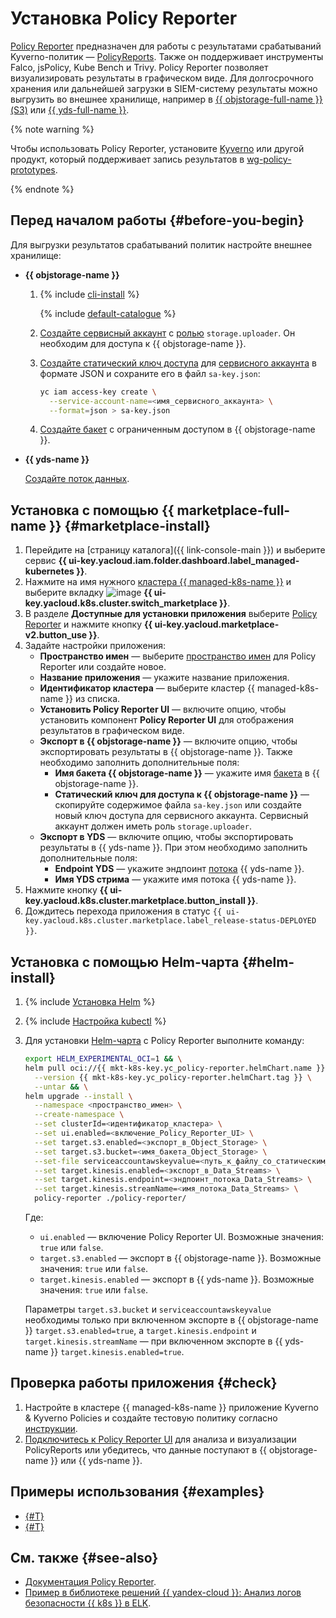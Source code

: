 # Установка Policy Reporter

[Policy Reporter](https://kyverno.github.io/policy-reporter/) предназначен для работы с результатами срабатываний Kyverno-политик — [PolicyReports](https://kyverno.io/docs/policy-reports/). Также он поддерживает инструменты Falco, jsPolicy, Kube Bench и Trivy. Policy Reporter позволяет визуализировать результаты в графическом виде. Для долгосрочного хранения или дальнейшей загрузки в SIEM-систему результаты можно выгрузить во внешнее хранилище, например в [{{ objstorage-full-name }} (S3)](../../../storage/) или [{{ yds-full-name }}](../../../data-streams/).

{% note warning %}

Чтобы использовать Policy Reporter, установите [Kyverno](/marketplace/products/yc/kyverno) или другой продукт, который поддерживает запись результатов в [wg-policy-prototypes](https://github.com/kubernetes-sigs/wg-policy-prototypes/blob/master/policy-report/README.md).

{% endnote %}

## Перед началом работы {#before-you-begin}

Для выгрузки результатов срабатываний политик настройте внешнее хранилище:

* **{{ objstorage-name }}**

  1. {% include [cli-install](../../../_includes/cli-install.md) %}

     {% include [default-catalogue](../../../_includes/default-catalogue.md) %}

  1. [Создайте сервисный аккаунт](../../../iam/operations/sa/create.md) с [ролью](../../../iam/concepts/access-control/roles.md) `storage.uploader`. Он необходим для доступа к {{ objstorage-name }}.
  1. [Создайте статический ключ доступа](../../../iam/operations/sa/create-access-key.md) для [сервисного аккаунта](../../../iam/concepts/users/service-accounts.md) в формате JSON и сохраните его в файл `sa-key.json`:

     ```bash
     yc iam access-key create \
       --service-account-name=<имя_сервисного_аккаунта> \
       --format=json > sa-key.json
     ```

  1. [Создайте бакет](../../../storage/operations/buckets/create.md) с ограниченным доступом в {{ objstorage-name }}.

* **{{ yds-name }}**

  [Создайте поток данных](../../../data-streams/quickstart/create-stream.md).

## Установка с помощью {{ marketplace-full-name }} {#marketplace-install}

1. Перейдите на [страницу каталога]({{ link-console-main }}) и выберите сервис **{{ ui-key.yacloud.iam.folder.dashboard.label_managed-kubernetes }}**.
1. Нажмите на имя нужного [кластера {{ managed-k8s-name }}](../../concepts/index.md#kubernetes-cluster) и выберите вкладку ![image](../../../_assets/console-icons/shopping-cart.svg) **{{ ui-key.yacloud.k8s.cluster.switch_marketplace }}**.
1. В разделе **Доступные для установки приложения** выберите [Policy Reporter](/marketplace/products/yc/policy-reporter) и нажмите кнопку **{{ ui-key.yacloud.marketplace-v2.button_use }}**.
1. Задайте настройки приложения:
   * **Пространство имен** — выберите [пространство имен](../../concepts/index.md#namespace) для Policy Reporter или создайте новое.
   * **Название приложения** — укажите название приложения.
   * **Идентификатор кластера** — выберите кластер {{ managed-k8s-name }} из списка.
   * **Установить Policy Reporter UI** — включите опцию, чтобы установить компонент **Policy Reporter UI** для отображения результатов в графическом виде.
   * **Экспорт в {{ objstorage-name }}** — включите опцию, чтобы экспортировать результаты в {{ objstorage-name }}. Также необходимо заполнить дополнительные поля:
     * **Имя бакета {{ objstorage-name }}** — укажите имя [бакета](../../../storage/concepts/bucket.md) в {{ objstorage-name }}.
     * **Статический ключ для доступа к {{ objstorage-name }}** — скопируйте содержимое файла `sa-key.json` или создайте новый ключ доступа для сервисного аккаунта. Сервисный аккаунт должен иметь роль `storage.uploader`.
   * **Экспорт в YDS** — включите опцию, чтобы экспортировать результаты в {{ yds-name }}. При этом необходимо заполнить дополнительные поля:
     * **Endpoint YDS** — укажите эндпоинт [потока](../../../data-streams/concepts/glossary.md#stream-concepts) {{ yds-name }}.
     * **Имя YDS стрима** — укажите имя потока {{ yds-name }}.
1. Нажмите кнопку **{{ ui-key.yacloud.k8s.cluster.marketplace.button_install }}**.
1. Дождитесь перехода приложения в статус `{{ ui-key.yacloud.k8s.cluster.marketplace.label_release-status-DEPLOYED }}`.

## Установка с помощью Helm-чарта {#helm-install}

1. {% include [Установка Helm](../../../_includes/managed-kubernetes/helm-install.md) %}

1. {% include [Настройка kubectl](../../../_includes/managed-kubernetes/kubectl-install.md) %}

1. Для установки [Helm-чарта](https://helm.sh/docs/topics/charts/) с Policy Reporter выполните команду:

   ```bash
   export HELM_EXPERIMENTAL_OCI=1 && \
   helm pull oci://{{ mkt-k8s-key.yc_policy-reporter.helmChart.name }} \
     --version {{ mkt-k8s-key.yc_policy-reporter.helmChart.tag }} \
     --untar && \
   helm upgrade --install \
     --namespace <пространство_имен> \
     --create-namespace \
     --set clusterId=<идентификатор_кластера> \
     --set ui.enabled=<включение_Policy_Reporter_UI> \
     --set target.s3.enabled=<экспорт_в_Object_Storage> \
     --set target.s3.bucket=<имя_бакета_Object_Storage> \
     --set-file serviceaccountawskeyvalue=<путь_к_файлу_со_статическим_ключом_сервисного_аккаунта> \
     --set target.kinesis.enabled=<экспорт_в_Data_Streams> \
     --set target.kinesis.endpoint=<эндпоинт_потока_Data_Streams> \
     --set target.kinesis.streamName=<имя_потока_Data_Streams> \
     policy-reporter ./policy-reporter/
   ```

   Где: 

   * `ui.enabled` — включение Policy Reporter UI. Возможные значения: `true` или `false`.
   * `target.s3.enabled` — экспорт в {{ objstorage-name }}. Возможные значения: `true` или `false`.
   * `target.kinesis.enabled` — экспорт в {{ yds-name }}. Возможные значения: `true` или `false`.

   Параметры `target.s3.bucket` и `serviceaccountawskeyvalue` необходимы только при включенном экспорте в {{ objstorage-name }} `target.s3.enabled=true`, а `target.kinesis.endpoint` и `target.kinesis.streamName` — при включенном экспорте в {{ yds-name }} `target.kinesis.enabled=true`.

## Проверка работы приложения {#check}

1. Настройте в кластере {{ managed-k8s-name }} приложение Kyverno & Kyverno Policies и создайте тестовую политику согласно [инструкции](../../tutorials/marketplace/kyverno.md).
1. [Подключитесь к Policy Reporter UI](https://kyverno.github.io/policy-reporter/#core--policy-reporter-ui--kyverno-plugin) для анализа и визуализации PolicyReports или убедитесь, что данные поступают в {{ objstorage-name }} или {{ yds-name }}.

## Примеры использования {#examples}

* [{#T}](../../tutorials/marketplace/kyverno.md)
* [{#T}](../../tutorials/sign-cr-with-cosign.md)

## См. также {#see-also}

* [Документация Policy Reporter](https://kyverno.github.io/policy-reporter/).
* [Пример в библиотеке решений {{ yandex-cloud }}: Анализ логов безопасности {{ k8s }} в ELK](https://github.com/yandex-cloud-examples/yc-export-mk8s-auditlogs-to-elk/blob/main/README.md).